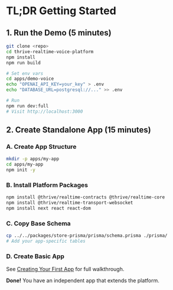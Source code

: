 # TL;DR Getting Started

## 1. Run the Demo (5 minutes)

```bash
git clone <repo>
cd thrive-realtime-voice-platform
npm install
npm run build

# Set env vars
cd apps/demo-voice
echo "OPENAI_API_KEY=your_key" > .env
echo "DATABASE_URL=postgresql://..." >> .env

# Run
npm run dev:full
# Visit http://localhost:3000
```

## 2. Create Standalone App (15 minutes)

### A. Create App Structure
```bash
mkdir -p apps/my-app
cd apps/my-app
npm init -y
```

### B. Install Platform Packages
```bash
npm install @thrive/realtime-contracts @thrive/realtime-core
npm install @thrive/realtime-transport-websocket
npm install next react react-dom
```

### C. Copy Base Schema
```bash
cp ../../packages/store-prisma/prisma/schema.prisma ./prisma/
# Add your app-specific tables
```

### D. Create Basic App
See [Creating Your First App](./first-app.md) for full walkthrough.

**Done!** You have an independent app that extends the platform.
